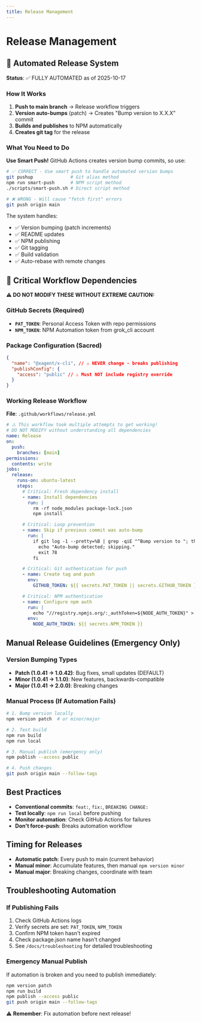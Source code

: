 ```yaml
---
title: Release Management
---
```


# Release Management

## 🤖 Automated Release System

**Status**: ✅ FULLY AUTOMATED as of 2025-10-17

### How It Works

1. **Push to main branch** → Release workflow triggers
2. **Version auto-bumps** (patch) → Creates "Bump version to X.X.X" commit
3. **Builds and publishes** to NPM automatically
4. **Creates git tag** for the release

### What You Need to Do

**Use Smart Push!** GitHub Actions creates version bump commits, so use:

```bash
# ✅ CORRECT - Use smart push to handle automated version bumps
git pushup              # Git alias method
npm run smart-push      # NPM script method
./scripts/smart-push.sh # Direct script method

# ❌ WRONG - Will cause "fetch first" errors
git push origin main
```

The system handles:

- ✅ Version bumping (patch increments)
- ✅ README updates
- ✅ NPM publishing
- ✅ Git tagging
- ✅ Build validation
- ✅ Auto-rebase with remote changes

## 🚨 Critical Workflow Dependencies

**⚠️ DO NOT MODIFY THESE WITHOUT EXTREME CAUTION:**

### GitHub Secrets (Required)

- **`PAT_TOKEN`**: Personal Access Token with repo permissions
- **`NPM_TOKEN`**: NPM Automation token from grok_cli account

### Package Configuration (Sacred)

```json
{
  "name": "@xagent/x-cli", // ⚠️ NEVER change - breaks publishing
  "publishConfig": {
    "access": "public" // ⚠️ Must NOT include registry override
  }
}
```

### Working Release Workflow

**File**: `.github/workflows/release.yml`

```yaml
# ⚠️ This workflow took multiple attempts to get working!
# DO NOT MODIFY without understanding all dependencies
name: Release
on:
  push:
    branches: [main]
permissions:
  contents: write
jobs:
  release:
    runs-on: ubuntu-latest
    steps:
      # Critical: Fresh dependency install
      - name: Install dependencies
        run: |
          rm -rf node_modules package-lock.json
          npm install

      # Critical: Loop prevention
      - name: Skip if previous commit was auto-bump
        run: |
          if git log -1 --pretty=%B | grep -qiE "^Bump version to "; then
            echo "Auto-bump detected; skipping."
            exit 78
          fi

      # Critical: Git authentication for push
      - name: Create tag and push
        env:
          GITHUB_TOKEN: ${{ secrets.PAT_TOKEN || secrets.GITHUB_TOKEN }}

      # Critical: NPM authentication
      - name: Configure npm auth
        run: |
          echo "//registry.npmjs.org/:_authToken=${NODE_AUTH_TOKEN}" > ~/.npmrc
        env:
          NODE_AUTH_TOKEN: ${{ secrets.NPM_TOKEN }}
```

## Manual Release Guidelines (Emergency Only)

### Version Bumping Types

- **Patch (1.0.41 → 1.0.42)**: Bug fixes, small updates (DEFAULT)
- **Minor (1.0.41 → 1.1.0)**: New features, backwards-compatible
- **Major (1.0.41 → 2.0.0)**: Breaking changes

### Manual Process (If Automation Fails)

```bash
# 1. Bump version locally
npm version patch  # or minor/major

# 2. Test build
npm run build
npm run local

# 3. Manual publish (emergency only)
npm publish --access public

# 4. Push changes
git push origin main --follow-tags
```

## Best Practices

- **Conventional commits**: `feat:`, `fix:`, `BREAKING CHANGE:`
- **Test locally**: `npm run local` before pushing
- **Monitor automation**: Check GitHub Actions for failures
- **Don't force-push**: Breaks automation workflow

## Timing for Releases

- **Automatic patch**: Every push to main (current behavior)
- **Manual minor**: Accumulate features, then manual `npm version minor`
- **Manual major**: Breaking changes, coordinate with team

## Troubleshooting Automation

### If Publishing Fails

1. Check GitHub Actions logs
2. Verify secrets are set: `PAT_TOKEN`, `NPM_TOKEN`
3. Confirm NPM token hasn't expired
4. Check package.json name hasn't changed
5. See `/docs/troubleshooting` for detailed troubleshooting

### Emergency Manual Publish

If automation is broken and you need to publish immediately:

```bash
npm version patch
npm run build
npm publish --access public
git push origin main --follow-tags
```

⚠️ **Remember**: Fix automation before next release!
